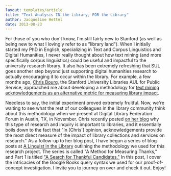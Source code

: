 ```yaml
---
layout: templates/article
title: "Text Analysis IN the Library, FOR the Library"
author: Jacqueline Hettel
date: 2013-08-23
---
```


For those of you who don't know, I'm still fairly new to Stanford (as well as being new to what I lovingly refer to as "library land"). When I initially started my PhD in English, specializing in Text and Corpus Linguistics and Digital Humanities, I never really thought about how text mining (and more specifically corpus linguistics) could be useful and impactful to the university research library. It also has been extremely refreshing that SUL goes another step beyond just supporting digital humanities research to actually encouraging it to occur within the library. For example, a few months ago, [Chris Bourg](http://library.stanford.edu/people/mchris), the Stanford University Libraries AUL for Public Service, approached me about developing a methodology for [text mining acknowledgements as an alternative metric for measuring library impact](http://chrisbourg.wordpress.com/2013/05/19/beyond-measure-valuing-libraries/).


Needless to say, the initial experiment proved extremely fruitful. Now, we're waiting to see what the rest of our colleagues in the library community think about this methodology when we present at Digital Library Federation Forum in Austin, TX, in November. Chris recently posted [on her blog](http://chrisbourg.wordpress.com/2013/08/16/sometimes-scholars-do-tell-us-how-the-library-impacted-their-work/) why this type of research and inquiry is important to libraries, and it essentially boils down to the fact that "In [Chris'] opinion, acknowledgements provide the most direct measure of the impact of library collections and services on research." As a follow-up to her blog post, I have begun a series of blog posts at [A Linguist in the Library](http://www.linguabrarian.com) outlining the methodology we used for this research project. The series is called "A Method for Measuring Thanks," and Part 1 is titled ["A Search for Thankful Candidates."](http://www.linguabrarian.com/thanks-method-1/) In this post, I cover the intricacies of the Google Books query syntax we used for our proof-of-concept investigation. I invite you to journey on over and check it out. Enjoy!


